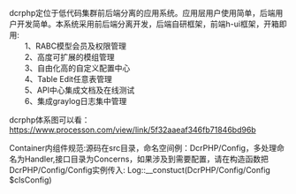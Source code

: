 dcrphp定位于低代码集群前后端分离的应用系统。应用层用户使用简单，后端用户开发简单。本系统采用前后端分离开发，后端自研框架，前端h-ui框架，开箱即用:  
　　1、RABC模型会员及权限管理  
　　2、高度可扩展的模组管理  
　　3、自由化高的自定义配置中心  
　　4、Table Edit任意表管理  
　　5、API中心集成文档及在线测试  
　　6、集成graylog日志集中管理  
  
dcrphp体系图可以看：https://www.processon.com/view/link/5f32aaeaf346fb71846bd96b

Container内组件规范:源码在src目录，命名空间例：DcrPHP/Config，多处理命名为Handler,接口目录为Concerns，如果涉及到需要配置，请在构造函数把DcrPHP/Config/Config实例传入:
Log::__constuct(DcrPHP/Config/Config $clsConfig)
